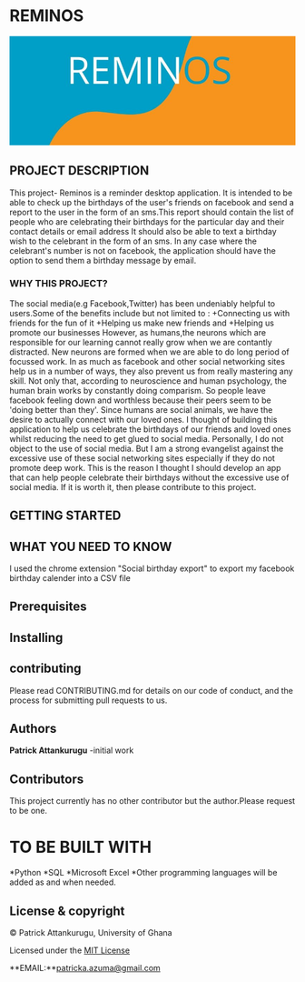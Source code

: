 # REMINOS


![alt text](REMINOS.jpg)

## PROJECT DESCRIPTION

This project- Reminos is a reminder desktop application. It is intended to be able to check up the birthdays of the user's friends  on facebook and send a report to the user in the form of an sms.This report should contain the list of people who are celebrating their birthdays for the particular day and their contact details or email address It should also be able to text a birthday wish to the celebrant in the form of an sms. In any case where the celebrant's number is not on facebook, the application should have the option to send them a birthday message by email.
### WHY THIS PROJECT?
The social media(e.g Facebook,Twitter) has been undeniably helpful to users.Some of the benefits include but not limited to :
+Connecting us with friends for the fun of it
+Helping us make new friends and 
+Helping us promote our businesses
However, as humans,the neurons which are responsible for our learning cannot really grow when we are contantly distracted. New neurons are formed when we are able to do long period of focussed work. In as much as facebook and other social networking sites help us in a number of ways, they also prevent us from really mastering any skill. Not only that, according to neuroscience and human psychology, the human brain works by constantly doing comparism. So people leave facebook feeling down and worthless because their peers seem to be 'doing better than they'. Since humans are social animals, we have the desire to actually connect with our loved ones. I thought of building this application to help us celebrate the birthdays of our friends and loved ones whilst reducing the need to get glued to social media. Personally, I do not object to the use of social media. But I am a strong evangelist against the excessive use of these social networking sites especially if they do not promote deep work. This is the reason I thought I should develop an app that can help people celebrate their birthdays without the excessive use of social media. If it is worth it, then please contribute to this project.

## GETTING STARTED

## WHAT YOU NEED TO KNOW
I used the chrome extension "Social birthday export" to export my facebook birthday calender into a CSV file







## Prerequisites





## Installing

## contributing
Please read CONTRIBUTING.md for details on our code of conduct, and the process for submitting pull requests to us.

## Authors
 **Patrick Attankurugu** -initial work

## Contributors
This project currently has no other
 contributor but the author.Please request to be one.

 
# TO BE BUILT WITH
*Python
*SQL
*Microsoft Excel
*Other programming languages will be added as and when needed.


## License & copyright
 © Patrick Attankurugu, University of Ghana

Licensed under the [MIT License](LICENSE)

 
**EMAIL:**patricka.azuma@gmail.com










